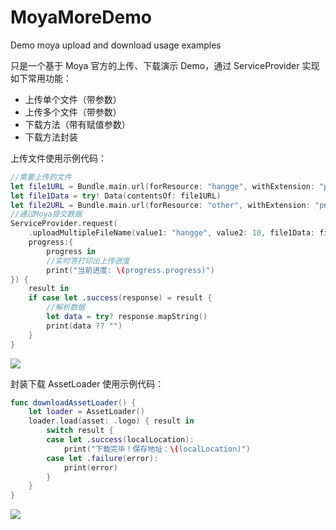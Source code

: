 # MoyaMoreDemo
Demo moya upload and download usage examples

只是一个基于 Moya 官方的上传、下载演示 Demo，通过 ServiceProvider 实现如下常用功能：

* 上传单个文件（带参数）
* 上传多个文件（带参数）
* 下载方法（带有赋值参数）
* 下载方法封装

上传文件使用示例代码：
```Swift
//需要上传的文件
let file1URL = Bundle.main.url(forResource: "hangge", withExtension: "png")!
let file1Data = try! Data(contentsOf: file1URL)
let file2URL = Bundle.main.url(forResource: "other", withExtension: "png")!
//通过Moya提交数据
ServiceProvider.request(
    .uploadMultipleFileName(value1: "hangge", value2: 10, file1Data: file1Data, file2URL: file2URL),
    progress:{
        progress in
        //实时答打印出上传进度
        print("当前进度: \(progress.progress)")
}) {
    result in
    if case let .success(response) = result {
        //解析数据
        let data = try? response.mapString()
        print(data ?? "")
    }
}
```

![](http://og1yl0w9z.bkt.clouddn.com/18-4-17/12133981.jpg)

封装下载 AssetLoader 使用示例代码：
```Swift
func downloadAssetLoader() {
    let loader = AssetLoader()
    loader.load(asset: .logo) { result in
        switch result {
        case let .success(localLocation):
            print("下载完毕！保存地址：\(localLocation)")
        case let .failure(error):
            print(error)
        }
    }
}
```

![](http://og1yl0w9z.bkt.clouddn.com/18-4-17/69970873.jpg)
